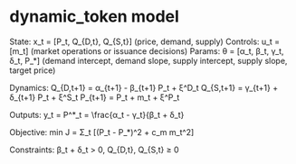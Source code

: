 # dynamic_token model

State: x_t = [P_t, Q_{D,t}, Q_{S,t}] (price, demand, supply) Controls: u_t =
[m_t] (market operations or issuance decisions) Params: θ = [α_t, β_t, γ_t, δ_t,
P_*] (demand intercept, demand slope, supply intercept, supply slope, target
price)

Dynamics: Q_{D,t+1} = α_{t+1} - β_{t+1} P_t + ξ^D_t Q_{S,t+1} = γ_{t+1} +
δ_{t+1} P_t + ξ^S_t P_{t+1} = P_t + m_t + ξ^P_t

Outputs: y_t = P^*_t = \frac{α_t - γ_t}{β_t + δ_t}

Objective: min J = Σ_t [(P_t - P_*)^2 + c_m m_t^2]

Constraints: β_t + δ_t > 0, Q_{D,t}, Q_{S,t} ≥ 0
